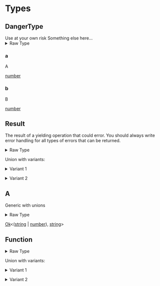 <div id="Types"></div>

# Types

<div id="DangerType"></div>

## DangerType

<div class="warning">
Use at your own risk 
Something else here...
</div>

<details>
<summary>Raw Type</summary>

```luau
---# warning
---Use at your own risk \
---Something else here...
type DangerType = {
	--- A
	a: number,

	--- B
	b: number
}
```

</details>

<div id="a"></div>

### a

A

[number](#number)

<div id="b"></div>

### b

B

[number](#number)

<div id="Result"></div>

## Result

The result of a yielding operation that could error. You should always write
	error handling for all types of errors that can be returned.

<details>
<summary>Raw Type</summary>

```luau
--
	The result of a yielding operation that could error. You should always write
	error handling for all types of errors that can be returned.

type Result<T, E> = Ok<T> | Err<E>
```

</details>

Union with variants:

<details>
<summary>Variant 1</summary>

[Ok](#Ok)<[T](#T)></details>

<details>
<summary>Variant 2</summary>

[Err](#Err)<[E](#E)></details>

<div id="A"></div>

## A

Generic with unions

<details>
<summary>Raw Type</summary>

```luau
--- Generic with unions
type A<T> = Ok<string | number, string>
```

</details>

[Ok](#Ok)<([string](#string) | [number](#number)), [string](#string)><div id="Function"></div>

## Function

<details>
<summary>Raw Type</summary>

```luau
type Function = (<T>(a: string, b: number) -> (a: string) -> T) | string
```

</details>

Union with variants:

<details>
<summary>Variant 1</summary>

<details>
<summary>Function Signature</summary>

```luau
(<T>(a: string, b: number) -> (a: string) -> T) | string
```

</details>

<div id="Generics"></div>

### Generics

<div id="T"></div>

#### T

This generic is unconstrained and can be any type

<div id="Arguments"></div>

### Arguments

<div id="a"></div>

#### a

[string](#string)

<div id="b"></div>

#### b

[number](#number)

<div id="Returns"></div>

### Returns

<div id="ret1"></div>

#### ret1

(a: [string](#string)) -> [T](#T)</details>

<details>
<summary>Variant 2</summary>

[string](#string)

</details>

